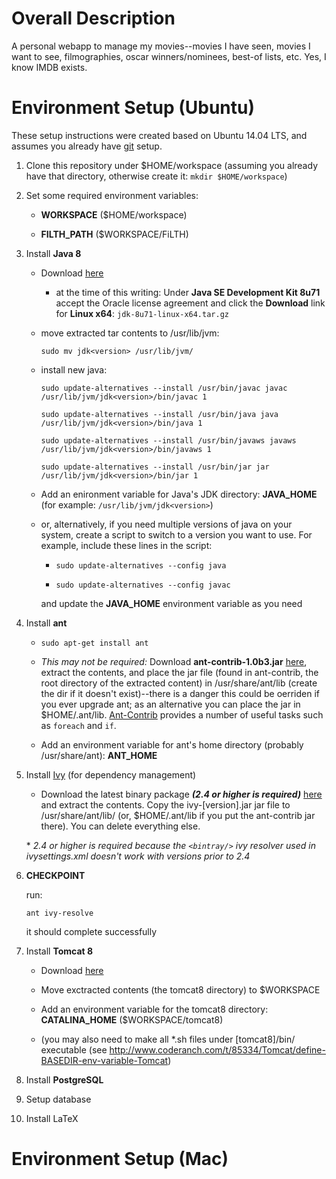 # Overall Description
A personal webapp to manage my movies--movies I have seen, movies I want to see,
filmographies, oscar winners/nominees, best-of lists, etc. Yes, I know IMDB
exists.

# Environment Setup (Ubuntu)
These setup instructions were created based on Ubuntu 14.04 LTS, and assumes you already have [git](https://git-scm.com/) setup.

1. Clone this repository under $HOME/workspace (assuming you already have that directory, otherwise create it: `mkdir $HOME/workspace`)
1. Set some required environment variables:

    - **WORKSPACE** ($HOME/workspace)

    - **FILTH_PATH** ($WORKSPACE/FiLTH)

1. Install **Java 8**

    - Download [here](http://www.oracle.com/technetwork/java/javase/downloads/jdk8-downloads-2133151.html)

        - at the time of this writing: Under **Java SE Development Kit 8u71** accept the
          Oracle license agreement and click the **Download** link for **Linux x64**: `jdk-8u71-linux-x64.tar.gz`

    - move extracted tar contents to /usr/lib/jvm:

      `sudo mv jdk<version> /usr/lib/jvm/`

    - install new java:

      `sudo update-alternatives --install /usr/bin/javac javac /usr/lib/jvm/jdk<version>/bin/javac 1`

      `sudo update-alternatives --install /usr/bin/java java /usr/lib/jvm/jdk<version>/bin/java 1`

      `sudo update-alternatives --install /usr/bin/javaws javaws /usr/lib/jvm/jdk<version>/bin/javaws 1`

      `sudo update-alternatives --install /usr/bin/jar jar /usr/lib/jvm/jdk<version>/bin/jar 1`

    - Add an enironment variable for Java's JDK directory: **JAVA_HOME** (for example: `/usr/lib/jvm/jdk<version>`)

    - or, alternatively, if you need multiple versions of java on your system, create a script to switch to a version you want to use. For example, include these lines in the script:

      - `sudo update-alternatives --config java`

      - `sudo update-alternatives --config javac`

      and update the **JAVA_HOME** environment variable as you need

1. Install **ant**

    - `sudo apt-get install ant`

    - *This may not be required:* Download **ant-contrib-1.0b3.jar** [here](http://sourceforge.net/projects/ant-contrib/files/ant-contrib/1.0b3/ant-contrib-1.0b3-bin.tar.gz/download), extract the contents, and place the jar file (found in ant-contrib, the root directory of the extracted content) in /usr/share/ant/lib (create the dir if it doesn't exist)--there is a danger this could be oerriden if you ever upgrade ant; as an alternative you can place the jar in $HOME/.ant/lib. [Ant-Contrib](http://ant-contrib.sourceforge.net/tasks/tasks/index.html) provides a number of useful tasks such as `foreach` and `if`.

    - Add an environment variable for ant's home directory (probably /usr/share/ant): **ANT_HOME**

1. Install [Ivy](http://ant.apache.org/ivy/) (for dependency management)

    - Download the latest binary package **_(2.4 or higher is required)_** [here](http://ant.apache.org/ivy/download.cgi) and extract the contents. Copy the ivy-\[version\].jar jar file to /usr/share/ant/lib/ (or, $HOME/.ant/lib if you put the ant-contrib jar there). You can delete everything else.

    \* _2.4 or higher is required because the `<bintray/>` ivy resolver used in ivysettings.xml doesn't work with versions prior to 2.4_

1. **CHECKPOINT**

    run:

    `ant ivy-resolve`

     it should complete successfully

1. Install **Tomcat 8**

    - Download [here](https://tomcat.apache.org/download-80.cgi)

    - Move exctracted contents (the tomcat8 directory) to $WORKSPACE

    - Add an environment variable for the tomcat8 directory: **CATALINA_HOME** ($WORKSPACE/tomcat8)

    - (you may also need to make all *.sh files under \[tomcat8\]/bin/ executable (see http://www.coderanch.com/t/85334/Tomcat/define-BASEDIR-env-variable-Tomcat)

1. Install **PostgreSQL**

1. Setup database

1. Install LaTeX

# Environment Setup (Mac)

